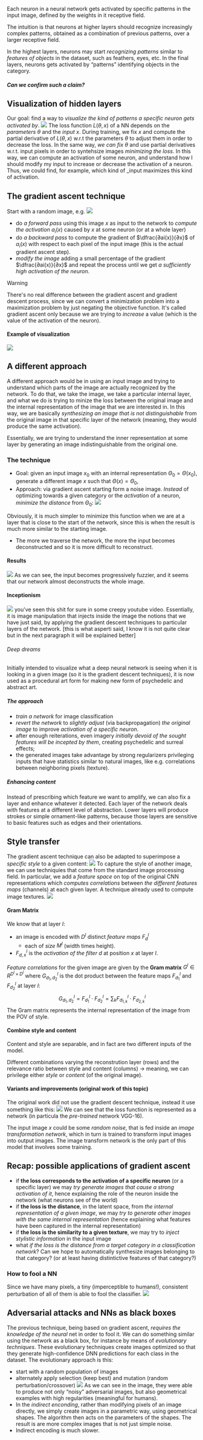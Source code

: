 Each neuron in a neural network gets activated by specific patterns in the input image, defined by the weights in it receptive field.

The intuition is that neurons at higher layers should recognize increasingly complex patterns, obtained as a combination of previous patterns, over a larger receptive field. 

In the highest layers, neurons may start _recognizing patterns_ similar to _features of objects_ in the dataset, such as feathers, eyes, etc. In the final layers, neurons gets activated by “patterns” identifying objects in the category. 

##### Can we confirm such a claim?

## Visualization of hidden layers
Our goal: find a way to _visualize the kind of patterns a specific neuron gets activated by_.
![](visualize.png)
The loss function $L(θ, x)$ of a NN depends on the _parameters_ $θ$ and the _input_ $x$. 
During training, we fix $x$ and compute the partial derivative of $L(θ, x)$ w.r.t the parameters $θ$ to adjust them in order to decrease the loss.
In the same way, _we can fix_ $θ$ and use partial derivatives w.r.t. input pixels in order to syntehsize images _minimizing the loss_. 
In this way, we can compute an activation of some neuron, and understand how I should modify my input to increase or decrease the activation of a neuron. Thus, we could find, for example, which kind of _input maximizes this kind of activation. 

## The gradient ascent technique
Start with a random image, e.g.
![](noise.png)
- do _a forward pass_ using this image $x$ as input to the network to _compute the activation_ $a_i(x)$ caused by $x$ at some neuron (or at a whole layer) 
- do _a backward pass_ to compute the gradient of $\dfrac{∂ai(x)}{∂x}$ of $a_i(x)$ with respect to each pixel of the input image (this is the actual gradient ascent step). 
- _modify the image_ adding a small percentage of the gradient $\dfrac{∂ai(x)}{∂x}$ and repeat the process until we get _a sufficiently high activation of the neuron_.

> [!WARNING]
> There's no real difference between the gradient ascent and gradient descent process, since we can convert a minimization problem into a maximization problem by just negating the objective function.
> It's called gradient ascent only because we are trying to _increase_ a value (which is the value of the activation of the neuron). 

#### Example of visualization
![](visualization-example.png)

## A different approach
A different approach would be in using an input image and trying to understand which parts of the image are actually recognized by the network. 
To do that, we take the image, we take a particular internal layer, and what we do is trying to minize the loss between the original image and the internal representation of the image that we are interested in. In this way, we are basically _synthesizing an image_ _that is not distinguishable_ from the original image in that specific layer of the network (meaning, they would produce the same activation). 

Essentially, we are trying to understand the inner representation at some layer by generating an image indistinguishable from the original one.

### The technique
- Goal: given an input image $x_0$ with an internal representation $Θ_0 = Θ(x_0)$, generate a different image $x$ such that $Θ(x) = Θ_0$, 
- Approach: via gradient ascent starting form a noise image. _Instead_ of optimizing towards a given category or the _activation_ of a neuron, _minimize the distance_ from $Θ_0$:
![](formula-gradient-ascent.png)

Obviously, it is much simpler to minimize this function when we are at a layer that is close to the start of the network, since this is when the result is much more similar to the starting image.
- The more we traverse the network, the more the input becomes deconstructed and so it is more difficult to reconstruct. 

#### Results
![](results-ga.png)
As we can see, the input becomes progressively fuzzier, and it seems that our network almost deconstructs the whole image. 

#### Inceptionism
![](inceptionism.png)
you've seen this shit for sure in some creepy youtube video. 
Essentially, it is image manipulation that injects inside the image the notions that we have just said, by applying the gradient descent techniques to particular layers of the network. 
\[this is what asperti said, I know it is not quite clear but in the next paragraph it will be explained better\]

###### Deep dreams
Initially intended to visualize what a deep neural network is seeing when it is looking in a given image (so it is the gradient descent techniques), it is now used as a procedural art form for making new form of psychedelic and abstract art. 

##### The approach
- _train a network_ for image classification 
- _revert the network_ to _slightly adjust_ (via backpropagation) _the original image_ to improve _activation of a specific neuron_. 
- after enough reiterations, even imagery _initially devoid of the sought features will be incepted by them_, creating psychedelic and surreal effects; 
- the generated images take advantage by strong regularizers privileging inputs that have statistics similar to natural images, like e.g. correlations between neighboring pixels (texture).

##### Enhancing content
Instead of prescribing which feature we want to amplify, we can also fix a layer and enhance whatever it detected.
Each layer of the network deals with features at a different level of abstraction. 
Lower layers will produce strokes or simple ornament-like patterns, because those layers are sensitive to basic features such as edges and their orientations.

## Style transfer
The gradient ascent technique can also be adapted to superimpose a _specific style_ to a given content:
![](style-transfer.png)
To capture the style of another image, we can use techniquies that come from the standard image processing field. In particular, we add a _feature space_ on top of the original CNN representations which _computes correlations_ between _the different features maps_ (channels) at each given layer. A technique already used to compute image textures.
![](style-recontruction.png)

#### Gram Matrix
We know that at layer $l$:
- an image is encoded with $D^l$  distinct _feature maps_ $F^l_d$
	- each of _size_ $M^l$ (width times height).
- $F^l_{d,x}$ is the _activation of the filter_ $d$ at position $x$ at layer $l$.

_Feature correlations_ for the given image are given by the __Gram matrix__ $G^l \in R^{D^l \times D^l}$ where $G^l_{d_1, d_2}$ is the dot product between the feature maps $F^l_{d_1}$ and $F^l_{d_2}$ at layer $l$:
$$
G^l_{d_1, d_2} = F^l_{d_1} \cdot F^l_{d_2} = \sum_k   F^l_{d_{1,k}} \cdot F^l_{d_{2,k}}
$$
The Gram matrix represents the internal representation of the image from the POV of style. 

#### Combine style and content
Content and style are separable, and in fact are two different inputs of the model. 

Different combinations varying the reconstrution layer (rows) and the relevance ratio between style and content (columns) -> meaning, we can privilege either _style_ or _content_ (of the original image).

#### Variants and improvements (original work of this topic)
The original work did not use the gradient descent technique, instead it use something like this:
![](the-model-style-trans.png)
We can see that the loss function is represented as a network (in particula the _pre-trained_ network VGG-16).

The input image $x$ could be some _random noise_, that is fed inside an _image transformation network_, which in turn is trained to transform input images into output images. 
The image transform network is the only part of this model that involves some training. 

## Recap: possible applications of gradient ascent
- if __the loss corresponds to the activation of a specific neuron__ (or a specific layer) we may _try generate images that cause a strong activation of it_, hence explaining the role of the neuron inside the network (what neurons see of the world) 
- if __the loss is the distance__, in the latent space, from _the internal representation of a given image_, we may _try to generate other images with the same internal representation_ (hence explaining what features have been captured in the internal representation) 
- if __the loss is the similarity to a given texture__, we may try to _inject stylistic information_ in the input image 
- what _if the loss is the distance from a target category in a classification network_? Can we hope to automatically synthesize images belonging to that category? (or at least having distintictive features of that category?)

### How to fool a NN
Since we have many pixels, a tiny (imperceptible to humans!), consistent perturbation of all of them is able to fool the classifier.
![](nn-fool.png)

## Adversarial attacks and NNs as black boxes
The previous technique, being based on gradient ascent, _requires the knowledge of the neural_ net in order to fool it.
We can do something similar using the network as a black box, for instance by means of _evolutionary techniques_.
These evolutionary techniques create images optimized so that they generate high-confidence DNN predictions for each class in the dataset. 
The evolutionary approach is this:
- start with a random population of images 
- alternately apply selection (keep best) and mutation (random perturbation/crossover)
![](adversarial-attacks-example.png)
As we can see in the image, they were able to produce not only “noisy” adversarial images, but also geometrical examples with high regularities (meaningful for humans).
- In the _indirect enconding_, rather than modifying pixels of an image directly, we simply create images in a parametric way, using geometrical shapes. The algorithm then acts on the parameters of the shapes. The result is are more complex images that is not just simple noise. 
- Indirect encoding is much slower. 

